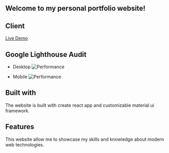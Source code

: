## Welcome to my personal portfolio website!

## Client

[Live Demo](https://www.vuthysuon.com/)

## Google Lighthouse Audit

- Desktop
  ![Performance](https://res.cloudinary.com/dk9fdcnnp/image/upload/v1585967150/WebResources/mhltnagj57xaxplezsqq.png)

- Mobile
  ![Performance](https://res.cloudinary.com/dk9fdcnnp/image/upload/v1585967150/WebResources/yatg64prulot9mkpmo6d.png)

## Built with

The website is built with create react app and customizable material ui framework.

## Features

This website allow me to showcase my skills and knowledge about modern web technologies.
